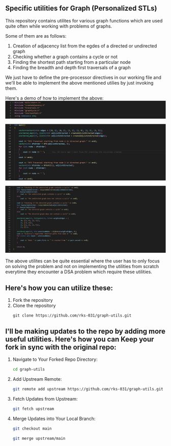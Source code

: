 ## Specific utilities for Graph (Personalized STLs)

This repository contains utilites for various graph functions which are used quite often while working with problems of graphs.

Some of them are as follows:

1. Creation of adjacency list from the egdes of a directed or undirected graph
2. Checking whether a graph contains a cycle or not
3. Finding the shortest path starting from a particular node
4. Finding the breadth and depth first traversals of a graph

We just have to define the pre-processor directives in our working file and we'll be able to implement the above mentioned utilies by just invoking them.

Here's a demo of how to implement the above:
![header files](image.png)

![adjacency lists and traversals](image-1.png)

![cycle detection and shortest path](image-2.png)

The above utilites can be quite essential where the user has to only focus on solving the problem and not on implementing the utilities from scratch everytime they encounter a DSA problem which require these utilities.

## Here's how you can utilize these:

1. Fork the repository
2. Clone the repository
   ```-sh
   git clone https://github.com/rks-031/graph-utils.git
   ```

## I'll be making updates to the repo by adding more useful utilities. Here's how you can Keep your fork in sync with the original repo:

1. Navigate to Your Forked Repo Directory:
   ```sh
   cd graph-utils
   ```
2. Add Upstream Remote:
   ```sh
   git remote add upstream https://github.com/rks-031/graph-utils.git
   ```
3. Fetch Updates from Upstream:
   ```sh
   git fetch upstream
   ```
4. Merge Updates into Your Local Branch:
   ```sh
   git checkout main
   ```
   ```sh
   git merge upstream/main
   ```
